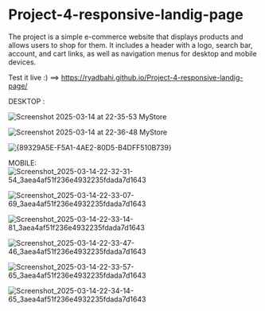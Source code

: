 # Project-4-responsive-landig-page

The project is a simple e-commerce website that displays products and allows users to shop for them.
It includes a header with a logo, search bar, account, and cart links, as well as navigation menus for desktop and mobile devices.

Test it live :) ==> https://ryadbahi.github.io/Project-4-responsive-landig-page/

DESKTOP :

![Screenshot 2025-03-14 at 22-35-53 MyStore](https://github.com/user-attachments/assets/1f9ceb23-17de-4d48-a0b4-765a2aa11a12)

![Screenshot 2025-03-14 at 22-36-48 MyStore](https://github.com/user-attachments/assets/5bf504c7-94a0-4ca0-9f25-db3a788ab24c)

![{89329A5E-F5A1-4AE2-80D5-B4DFF510B739}](https://github.com/user-attachments/assets/f7b9cffe-3f0d-4ed5-99db-32d2dddb7b88)


MOBILE:
![Screenshot_2025-03-14-22-32-31-54_3aea4af51f236e4932235fdada7d1643](https://github.com/user-attachments/assets/0f3d2452-eb64-4c56-b6b0-fad048a7869f)

![Screenshot_2025-03-14-22-33-07-69_3aea4af51f236e4932235fdada7d1643](https://github.com/user-attachments/assets/5a9e1ade-79aa-4a56-8e01-e2d6d331bdb1)

![Screenshot_2025-03-14-22-33-14-81_3aea4af51f236e4932235fdada7d1643](https://github.com/user-attachments/assets/be2a871e-0a2e-40df-9c90-ffb9014a1e29)

![Screenshot_2025-03-14-22-33-47-46_3aea4af51f236e4932235fdada7d1643](https://github.com/user-attachments/assets/f26da2c6-eb3d-4cf0-b9b4-9c85c82680f9)

![Screenshot_2025-03-14-22-33-57-65_3aea4af51f236e4932235fdada7d1643](https://github.com/user-attachments/assets/c36c77eb-9b8e-4b28-bbfc-455a3c4dd0ba)

![Screenshot_2025-03-14-22-34-14-65_3aea4af51f236e4932235fdada7d1643](https://github.com/user-attachments/assets/130987c3-764d-48ec-97bb-43be928869ff)


